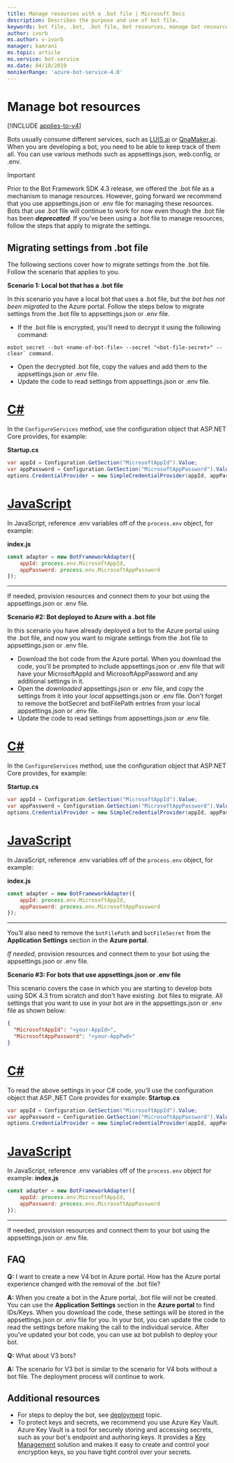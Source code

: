 ```yaml
---
title: Manage resources with a .bot file | Microsoft Docs
description: Describes the purpose and use of bot file.
keywords: bot file, .bot, .bot file, bot resources, manage bot resources
author: ivorb
ms.author: v-ivorb
manager: kamrani
ms.topic: article
ms.service: bot-service
ms.date: 04/18/2019
monikerRange: 'azure-bot-service-4.0'
---
```


# Manage bot resources

[!INCLUDE [applies-to-v4](../includes/applies-to.md)]

Bots usually consume different services, such as [LUIS.ai](https://luis.ai) or [QnaMaker.ai](https://qnamaker.ai). When you are developing a bot, you need to be able to keep track of them all. You can use various methods such as appsettings.json, web.config, or .env. 

> [!IMPORTANT]
> Prior to the Bot Framework SDK 4.3 release, we offered the .bot file as a mechanism to manage resources. However, going forward we recommend that you use appsettings.json or .env file for managing these resources. Bots that use .bot file will continue to work for now even though the .bot file has been **_deprecated_**. If you've been using a .bot file to manage resources, follow the steps that apply to migrate the settings. 

## Migrating settings from .bot file
The following sections cover how to migrate settings from the .bot file. Follow the scenario that applies to you.

**Scenario 1: Local bot that has a .bot file**

In this scenario you have a local bot that uses a .bot file, but the _bot has not been migrated_ to the Azure portal. Follow the steps below to migrate settings from the .bot file to appsettings.json or .env file.

- If the .bot file is encrypted, you'll need to decrypt it using the following command:

```cli
msbot secret --bot <name-of-bot-file> --secret "<bot-file-secret>" --clear` command.
```

- Open the decrypted .bot file, copy the values and add them to the appsettings.json or .env file.
- Update the code to read settings from appsettings.json or .env file.

# [C#](#tab/csharp)

In the `ConfigureServices` method, use the configuration object that ASP.NET Core provides, for example: 

**Startup.cs**
```csharp
var appId = Configuration.GetSection("MicrosoftAppId").Value;
var appPassword = Configuration.GetSection("MicrosoftAppPassword").Value;
options.CredentialProvider = new SimpleCredentialProvider(appId, appPassword);
```
# [JavaScript](#tab/js)

In JavaScript, reference .env variables off of the `process.env` object, for example:
   
**index.js**

```js
const adapter = new BotFrameworkAdapter({
    appId: process.env.MicrosoftAppId,
    appPassword: process.env.MicrosoftAppPassword
});
```
---

If needed, provision resources and connect them to your bot using the appsettings.json or .env file.

**Scenario #2: Bot deployed to Azure with a .bot file**

In this scenario you have already deployed a bot to the Azure portal using the .bot file, and now you want to migrate settings from the .bot file to appsettings.json or .env file.

- Download the bot code from the Azure portal. When you download the code, you'll be prompted to include appsettings.json or .env file that will have your MicrosoftAppId and MicrosoftAppPassword and any additional settings in it. 
- Open the _downloaded_ appsettings.json or .env file, and copy the settings from it into your _local_ appsettings.json or .env file. Don't forget to remove the botSecret and botFilePath entries from your local appsettings.json or .env file.
- Update the code to read settings from appsettings.json or .env file.

# [C#](#tab/csharp)
In the `ConfigureServices` method, use the configuration object that ASP.NET Core provides, for example: 

**Startup.cs**
```csharp
var appId = Configuration.GetSection("MicrosoftAppId").Value;
var appPassword = Configuration.GetSection("MicrosoftAppPassword").Value;
options.CredentialProvider = new SimpleCredentialProvider(appId, appPassword);
```
# [JavaScript](#tab/js)
In JavaScript, reference .env variables off of the `process.env` object, for example:
   
**index.js**

```js
const adapter = new BotFrameworkAdapter({
    appId: process.env.MicrosoftAppId,
    appPassword: process.env.MicrosoftAppPassword
});
```
---

You’ll also need to remove the `botFilePath` and `botFileSecret` from the **Application Settings** section in the **Azure portal**.

_If needed_, provision resources and connect them to your bot using the appsettings.json or .env file.

**Scenario #3: For bots that use appsettings.json or .env file**

This scenario covers the case in which you are starting to develop bots using SDK 4.3 from scratch and don't have existing .bot files to migrate. All settings that you want to use in your bot are in the appsettings.json or .env file as shown below:

```JSON
{
  "MicrosoftAppId": "<your-AppId>",
  "MicrosoftAppPassword": "<your-AppPwd>"
}
```

# [C#](#tab/csharp)

To read the above settings in your C# code, you'll use the configuration object that ASP.,NET Core provides for example:
**Startup.cs**
```csharp
var appId = Configuration.GetSection("MicrosoftAppId").Value;
var appPassword = Configuration.GetSection("MicrosoftAppPassword").Value;
options.CredentialProvider = new SimpleCredentialProvider(appId, appPassword);
```

# [JavaScript](#tab/js)
In JavaScript, reference .env variables off of the `process.env` object for example:
**index.js**
```js
const adapter = new BotFrameworkAdapter({
    appId: process.env.MicrosoftAppId,
    appPassword: process.env.MicrosoftAppPassword
});
```

---

If needed, provision resources and connect them to your bot using the appsettings.json or .env file.


## FAQ
**Q:** I want to create a new V4 bot in Azure portal. How has the Azure portal experience changed with the removal of the .bot file?

**A:** When you create a bot in the Azure portal, .bot file will not be created. You can use the **Application Settings** section in the **Azure portal** to find IDs/Keys. When you download the code, these settings will be stored in the appsettings.json or .env file for you. In your bot, you can update the code to read the settings before making the call to the individual service. After you’ve updated your bot code, you can use az bot publish to deploy your bot.

**Q:** What about V3 bots?

**A:** The scenario for V3 bot is similar to the scenario for V4 bots without a bot file. The deployment process will continue to work. 

## Additional resources
- For steps to deploy the bot, see [deployment](../bot-builder-deploy-az-cli.md) topic.
- To protect keys and secrets, we recommend you use Azure Key Vault. Azure Key Vault is a tool for securely storing and accessing secrets, such as your bot's endpoint and authoring keys. It provides a [Key Management](https://docs.microsoft.com/en-us/azure/key-vault/key-vault-whatis) solution and makes it easy to create and control your encryption keys, so you have tight control over your secrets.


<!--

# Manage resources with a .bot file

Bots usually consume lots of different services, such as [LUIS.ai](https://luis.ai) or [QnaMaker.ai](https://qnamaker.ai). When you are developing a bot, there is no uniform place to store the metadata about the services that are in use.  This prevents us from building tooling that looks at a bot as a whole.

To address this problem, we have created a **.bot file** to act as the place to bring all service references together in one place to 
enable tooling.  For example, the Bot Framework Emulator ([V4](https://aka.ms/Emulator-wiki-getting-started)) uses a  .bot file to create a unified view over the connected services your bot consumes.  

With a .bot file, you can register services like:

* **Localhost** local debugger endpoints
* [**Azure Bot Service**](https://azure.microsoft.com/en-us/services/bot-service/) Azure Bot Service registrations.
* [**LUIS.AI**](https://www.luis.ai/) LUIS gives your bot the ability to communicate with people using natural language.. 
* [**QnA Maker**](https://qnamaker.ai/) Build, train and publish a simple question and answer bot based on FAQ URLs, structured documents or editorial content in minutes.
* [**Dispatch**](https://github.com/Microsoft/botbuilder-tools/tree/master/packages/Dispatch) models for dispatching across multiple services.
* [**Azure Application Insights**](https://azure.microsoft.com/en-us/services/application-insights/) for insights and bot analytics.
* [**Azure Blob Storage**](https://azure.microsoft.com/en-us/services/storage/blobs/) for bot state persistence. 
* [**Azure Cosmos DB**](https://azure.microsoft.com/en-us/services/cosmos-db/) - globally distributed, multi-model database service to persist bot state.

Apart from these, your bot might rely on other custom services. You can leverage the [generic service](https://github.com/Microsoft/botbuilder-tools/blob/master/packages/MSBot/docs/add-services.md) capability to connect a generic service configuration.

## When is a .bot file created? 
- If you create a bot using [Azure Bot Service](https://ms.portal.azure.com/#blade/Microsoft_Azure_Marketplace/GalleryResultsListBlade/selectedSubMenuItemId/%7B%22menuItemId%22%3A%22gallery%2FCognitiveServices_MP%2FBotService%22%2C%22resourceGroupId%22%3A%22%22%2C%22resourceGroupLocation%22%3A%22%22%2C%22dontDiscardJourney%22%3Afalse%2C%22launchingContext%22%3A%7B%22source%22%3A%5B%22GalleryFeaturedMenuItemPart%22%5D%2C%22menuItemId%22%3A%22CognitiveServices_MP%22%2C%22subMenuItemId%22%3A%22BotService%22%7D%7D), a .bot file is automatically created for you with list of connected services provisioned. The .bot is encrypted by default.
- If you create a bot using Bot Framework V4 SDK [Template](https://marketplace.visualstudio.com/items?itemName=BotBuilder.botbuilderv4) for Visual Studio or using Bot Builder [Yeoman Generator](https://www.npmjs.com/package/generator-botbuilder), a .bot file is automatically created. No connected services are provisioned in this flow and the bot file is not encrypted.
- If you are starting with [BotBuilder-samples](https://github.com/Microsoft/botbuilder-samples), every sample for Bot Framework V4 SDK includes a .bot file and the .bot file is not encrypted. 
- You can also create a bot file using the [MSBot](https://github.com/Microsoft/botbuilder-tools/blob/master/packages/MSBot/README.md) tool.

## What does a bot file look like? 
Take a look at a sample [.bot](https://github.com/Microsoft/botbuilder-tools/blob/master/packages/MSBot/docs/sample-bot-file.json) file.
To learn about encrypting and decrypting the .bot file, see [Bot Secrets](https://github.com/Microsoft/botbuilder-tools/blob/master/packages/MSBot/docs/bot-file-encryption.md).

## Why do I need a .bot file?

A .bot file is **not** a requirement to build bots with Bot Framework SDK. You can continue to use appsettings.json, web.config, env, 
keyvault or any mechanism you see fit to keep track of service references and keys that your bot depends on. However, to test
the bot using the Emulator, you'll need a .bot file. The good news is that Emulator can create a .bot file for testing. To do that, 
start the Emulator, click on the **create a new bot configuration** link on the Welcome page. In the dialog box that appears, type a **Bot name** and an **Endpoint URL**. Then connect.

The advantages of using .bot file are:
- Provides a standard way of storing resources regardless of the language/platform you use.   
- Bot Framework Emulator and CLI tools rely on and work great with tracking connected services in a consistent format (in a .bot file) 
- Elegant tooling solutions around services creation and management is harder without a well defined schema (.bot file).  


## Using .bot file in your Bot Framework SDK bot

You can use the .bot file to get service configuration information in your bot's code. The BotFramework-Configuration library available 
for [C#](https://www.nuget.org/packages/Microsoft.Bot.Configuration) and [JS](https://www.npmjs.com/package/botframework-config) helps you load a bot file and supports several methods to query and get the appropriate service configuration information.

## Additional resources
Refer to [MSBot](https://github.com/Microsoft/botbuilder-tools/blob/master/packages/MSBot/README.md) readme file for more information on using a bot file.

-->

